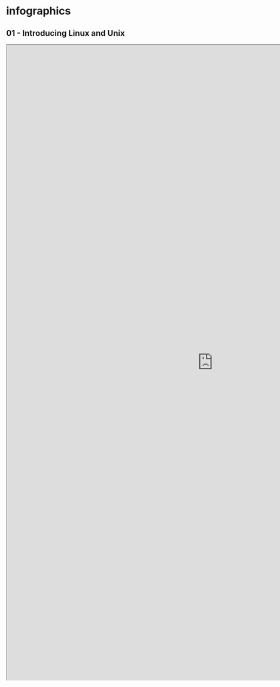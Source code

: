 # infographics

## 01 - Introducing Linux and Unix
<iframe src="https://jucajata.github.io/infographics/01_Introducing_Linux_and_Unix.drawio.html" width="1099" height="1698"></iframe>
